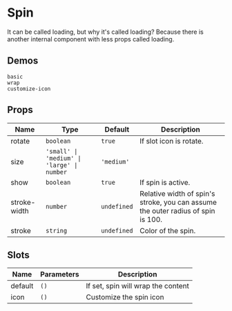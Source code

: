 # Spin

It can be called loading, but why it's called loading? Because there is another internal component with less props called loading.

## Demos

```demo
basic
wrap
customize-icon
```

## Props

| Name | Type | Default | Description |
| --- | --- | --- | --- |
| rotate | `boolean` | `true` | If slot icon is rotate. |
| size | `'small' \| 'medium' \| 'large' \| number` | `'medium'` |  |
| show | `boolean` | `true` | If spin is active. |
| stroke-width | `number` | `undefined` | Relative width of spin's stroke, you can assume the outer radius of spin is 100. |
| stroke | `string` | `undefined` | Color of the spin. |

## Slots

| Name    | Parameters | Description                        |
| ------- | ---------- | ---------------------------------- |
| default | `()`       | If set, spin will wrap the content |
| icon | `()`       | Customize the spin icon |
